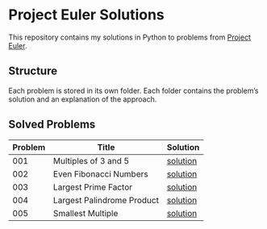 # Project Euler Solutions

This repository contains my solutions in Python to problems from [Project Euler](https://projecteuler.net/).  

## **Structure**
Each problem is stored in its own folder.
Each folder contains the problem’s solution and an explanation of the approach.

## Solved Problems

| Problem | Title | Solution |
|---------|----------------|----------|
| 001 | Multiples of 3 and 5 | [solution](problem_001/solution001.py) |
| 002 | Even Fibonacci Numbers | [solution](problem_002/solution002.py) |
| 003 | Largest Prime Factor | [solution](problem_003/solution003.py) |
| 004 | Largest Palindrome Product | [solution](problem_004/solution004.py) |
| 005 | Smallest Multiple | [solution](problem_005/solution005.py) |
